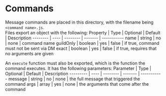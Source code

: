 # Commands
Message commands are placed in this directory, with the filename being `<command name>.js`.\
Files export an object with the following:
Property | Type | Optional | Default | Description
-------- | ---- | -------- | ------- | -----------
name | string | no | none | command name
guildOnly | boolean | yes | false | if true, command must not be sent via DM
exact | boolean | yes | false | if true, requires that no arguments are given

An `execute` function must also be exported, which is the function the command executes. It has the following parameters:
Parameter | Type | Optional | Default | Description
--------- | ---- | -------- | ------- | -----------
message | string | no | none | the full message that triggered the command
args | array | yes | none | the arguments that come after the command
